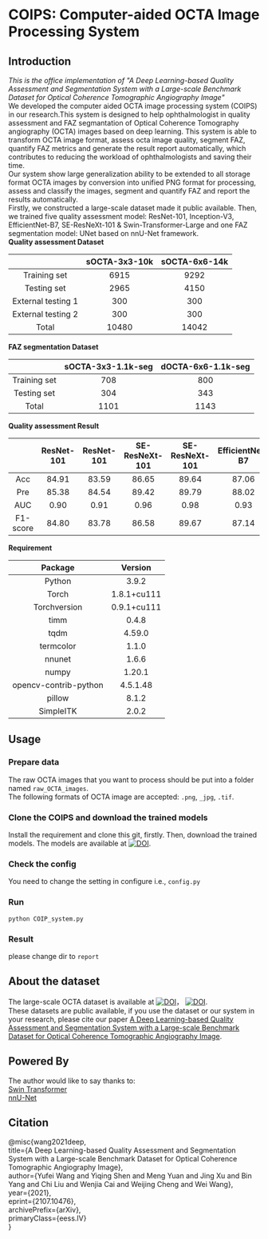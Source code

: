 # COIPS: Computer-aided OCTA Image Processing System
## Introduction
_This is the office implementation of "A Deep Learning-based Quality Assessment and Segmentation System with a Large-scale Benchmark Dataset for Optical Coherence Tomographic Angiography Image"_  
We developed the computer aided OCTA image processing system (COIPS) in our research.This system is designed  to help ophthalmologist in quality assessment and FAZ segmantation of Optical Coherence Tomography angiography (OCTA) images based on deep learning. This system is able to transform OCTA image format, assess octa image quality, segment FAZ, quantify FAZ metrics and generate the result report automatically, which contributes to reducing the workload of ophthalmologists and saving their time.  
Our system show large generalization ability to be extended to all storage format OCTA images by conversion into unified PNG format for processing, assess and classify the images, segment and quantify FAZ and report the results automatically.  
Firstly, we constructed a large-scale dataset made it public available. Then, we trained five quality assessment model: ResNet-101, Inception-V3, EfficientNet-B7, SE-ResNeXt-101 & Swin-Transformer-Large and one FAZ segmentation model: UNet based on nnU-Net framework.  
**Quality assessment Dataset**  

| | sOCTA-3x3-10k | sOCTA-6x6-14k |  
|:----:| :----: | :----: |  
|Training set| 6915 | 9292 |  
|Testing set| 2965 | 4150 |  
|External testing 1| 300 | 300 |  
|External testing 2| 300 | 300 |  
|Total| 10480 | 14042 |   
  
**FAZ segmentation Dataset**  
  
| | sOCTA-3x3-1.1k-seg | dOCTA-6x6-1.1k-seg |
|:----:| :----: | :----: |
|Training set| 708 | 800 |
|Testing set| 304 | 343 |
|Total| 1101 | 1143 |  
  
**Quality assessment Result**  

| |ResNet-101|ResNet-101|SE-ResNeXt-101|SE-ResNeXt-101|EfficientNet-B7|EfficientNet-B7|Swin-T-Large|Swin-T-Large|Inception-V3|Inception-V3|  
|:----:|:----:|:----:|:----:|:----:|:----:|:----:|:----:|:----:|:----:|:----:|  
|Acc|84.91|83.59|86.65|89.64|87.06|85.48|91.18|82.74|89.18|85.89|  
|Pre|85.38|84.54|89.42|89.79|88.02|87.04|91.82|83.81|89.69|86.6|  
|AUC|0.90|0.91|0.96|0.98|0.93|0.92|0.98|0.96|0.97|0.97|  
|F1-score|84.80|83.78|86.58|89.67|87.14|85.55|91.26|82.78|89.23|85.95|  
  
**Requirement**

|Package|Version|  
|:----:|:----:|  
|Python|3.9.2|  
|Torch|1.8.1+cu111|
|Torchversion|0.9.1+cu111|
|timm|0.4.8|
|tqdm|4.59.0|
|termcolor|1.1.0|
|nnunet|1.6.6|
|numpy|1.20.1|
|opencv-contrib-python|4.5.1.48|
|pillow|8.1.2|
|SimpleITK|2.0.2|  
  
## Usage 
### Prepare data
The raw OCTA images that you want to process should be put into a folder named `raw_OCTA_images`.  
The following formats of OCTA image are accepted: `.png`, `_jpg`, `.tif`.  
  
### Clone the COIPS and download the trained models  
Install the requirement and clone this git, firstly. Then, download the trained models. The models are available at [![DOI](https://zenodo.org/badge/DOI/10.5281/zenodo.5111976.svg)](https://doi.org/10.5281/zenodo.5111976).  
  
### Check the config  
You need to change the setting in configure  i.e., `config.py`

### Run  
`python COIP_system.py`  

### Result  
please change dir to `report`

## About the dataset  
The large-scale OCTA dataset is available at [![DOI](https://zenodo.org/badge/DOI/10.5281/zenodo.5111972.svg)](https://doi.org/10.5281/zenodo.5111972)， [![DOI](https://zenodo.org/badge/DOI/10.5281/zenodo.5111975.svg)](https://doi.org/10.5281/zenodo.5111975).  
These datasets are public available, if you use the dataset or our system in your research, please cite our paper [A Deep Learning-based Quality Assessment and Segmentation System with a Large-scale Benchmark Dataset for Optical Coherence Tomographic Angiography Image](https://arxiv.org/abs/2107.10476). 

## Powered By
The author would like to say thanks to:  
[Swin Transformer](https://github.com/microsoft/Swin-Transformer.git)  
[nnU-Net](https://github.com/MIC-DKFZ/nnUNet.git)


## Citation  
@misc{wang2021deep,  
      title={A Deep Learning-based Quality Assessment and Segmentation System with a Large-scale Benchmark Dataset for Optical Coherence Tomographic Angiography Image},   
      author={Yufei Wang and Yiqing Shen and Meng Yuan and Jing Xu and Bin Yang and Chi Liu and Wenjia Cai and Weijing Cheng and Wei Wang},  
      year={2021},  
      eprint={2107.10476},  
      archivePrefix={arXiv},  
      primaryClass={eess.IV}  
}
